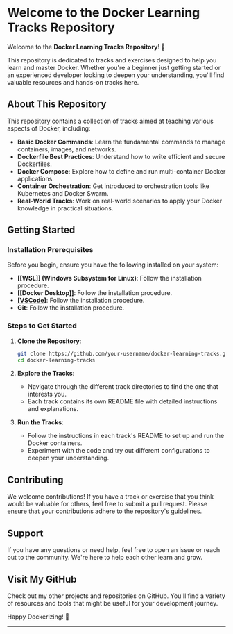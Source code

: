 # Welcome to the Docker Learning Tracks Repository

Welcome to the **Docker Learning Tracks Repository**! 🎉

This repository is dedicated to tracks and exercises designed to help you learn and master Docker. Whether you're a beginner just getting started or an experienced developer looking to deepen your understanding, you'll find valuable resources and hands-on tracks here.

## About This Repository

This repository contains a collection of tracks aimed at teaching various aspects of Docker, including:

- **Basic Docker Commands**: Learn the fundamental commands to manage containers, images, and networks.
- **Dockerfile Best Practices**: Understand how to write efficient and secure Dockerfiles.
- **Docker Compose**: Explore how to define and run multi-container Docker applications.
- **Container Orchestration**: Get introduced to orchestration tools like Kubernetes and Docker Swarm.
- **Real-World Tracks**: Work on real-world scenarios to apply your Docker knowledge in practical situations.

## Getting Started

### Installation Prerequisites

Before you begin, ensure you have the following installed on your system:

- **[[WSL]] (Windows Subsystem for Linux)**: Follow the installation procedure. 
- **[[Docker Desktop]]**: Follow the installation procedure. 
- **[[VSCode]](Installation/VScode.md)**: Follow the installation procedure.
-  **Git**: Follow the installation procedure.

### Steps to Get Started

1. **Clone the Repository**:
    
    ```sh
    git clone https://github.com/your-username/docker-learning-tracks.git
    cd docker-learning-tracks
    ```
    
2. **Explore the Tracks**:
    
    - Navigate through the different track directories to find the one that interests you.
    - Each track contains its own README file with detailed instructions and explanations.
3. **Run the Tracks**:
    
    - Follow the instructions in each track's README to set up and run the Docker containers.
    - Experiment with the code and try out different configurations to deepen your understanding.

## Contributing

We welcome contributions! If you have a track or exercise that you think would be valuable for others, feel free to submit a pull request. Please ensure that your contributions adhere to the repository's guidelines.

## Support

If you have any questions or need help, feel free to open an issue or reach out to the community. We're here to help each other learn and grow.

## Visit My GitHub

Check out my other projects and repositories on GitHub. You'll find a variety of resources and tools that might be useful for your development journey.

Happy Dockerizing! 🐳

---
